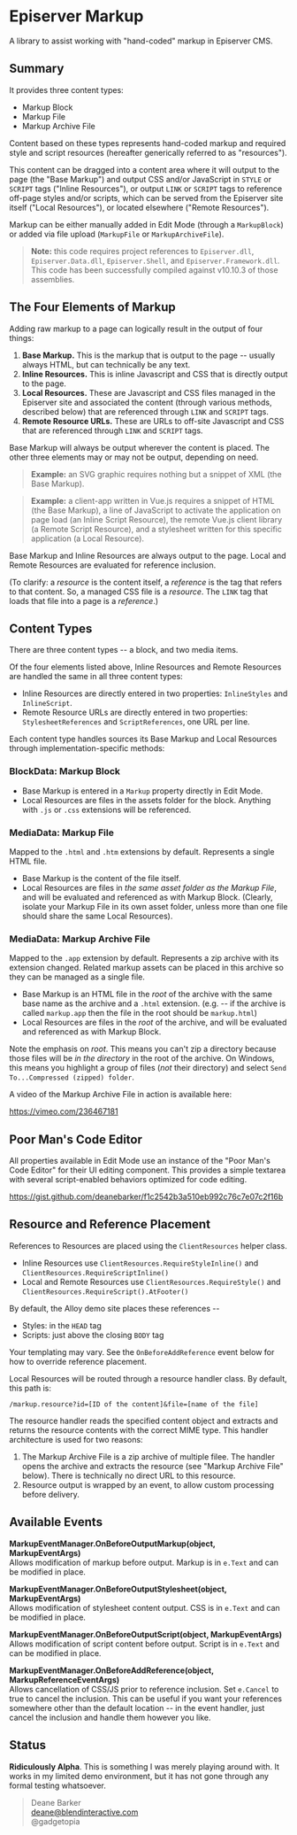 # Episerver Markup

A library to assist working with "hand-coded" markup in Episerver CMS.

## Summary

It provides three content types:

* Markup Block
* Markup File
* Markup Archive File

Content based on these types represents hand-coded markup and required style and script resources (hereafter generically referred to as "resources").

This content can be dragged into a content area where it will output to the page (the "Base Markup") and output CSS and/or JavaScript in `STYLE` or `SCRIPT` tags ("Inline Resources"), or output `LINK` or `SCRIPT` tags to reference off-page styles and/or scripts, which can be served from the Episerver site itself ("Local Resources"), or located elsewhere ("Remote Resources").

Markup can be either manually added in Edit Mode (through a `MarkupBlock`) or added via file upload (`MarkupFile` or `MarkupArchiveFile`).

>**Note:** this code requires project references to `Episerver.dll`, `Episerver.Data.dll`, `Episerver.Shell`, and `Episerver.Framework.dll`. This code has been successfully compiled against v10.10.3 of those assemblies.

## The Four Elements of Markup

Adding raw markup to a page can logically result in the output of four things:

1. **Base Markup.** This is the markup that is output to the page -- usually always HTML, but can technically be any text.
2. **Inline Resources.** This is inline Javascript and CSS that is directly output to the page.
3. **Local Resources.** These are Javascript and CSS files managed in the Episerver site and associated the content (through various methods, described below) that are referenced through `LINK` and `SCRIPT` tags.
4. **Remote Resource URLs.** These are URLs to off-site Javascript and CSS that are referenced through `LINK` and `SCRIPT` tags.

Base Markup will always be output wherever the content is placed. The other three elements may or may not be output, depending on need.

>**Example:** an SVG graphic requires nothing but a snippet of XML (the Base Markup).

>**Example:** a client-app written in Vue.js requires a snippet of HTML (the Base Markup), a line of JavaScript to activate the application on page load (an Inline Script Resource), the remote Vue.js client library (a Remote Script Resource), and a stylesheet written for this specific application (a Local Resource).

Base Markup and Inline Resources are always output to the page. Local and Remote Resources are evaluated for reference inclusion.

(To clarify: a _resource_ is the content itself, a _reference_ is the tag that refers to that content. So, a managed CSS file is a _resource_. The `LINK` tag that loads that file into a page is a _reference_.)

## Content Types

There are three content types -- a block, and two media items.

Of the four elements listed above, Inline Resources and Remote Resources are handled the same in all three content types:

* Inline Resources are directly entered in two properties: `InlineStyles` and `InlineScript`.
* Remote Resource URLs are directly entered in two properties: `StylesheetReferences` and `ScriptReferences`, one URL per line.

Each content type handles sources its Base Markup and Local Resources through implementation-specific methods:

### BlockData: Markup Block

* Base Markup is entered in a `Markup` property directly in Edit Mode.
* Local Resources are files in the assets folder for the block. Anything with `.js` or `.css` extensions will be referenced.

### MediaData: Markup File

Mapped to the `.html` and `.htm` extensions by default. Represents a single HTML file.

* Base Markup is the content of the file itself.
* Local Resources are files in _the same asset folder as the Markup File_, and will be evaluated and referenced as with Markup Block. (Clearly, isolate your Markup File in its own asset folder, unless more than one file should share the same Local Resources).

### MediaData: Markup Archive File

Mapped to the `.app` extension by default. Represents a zip archive with its extension changed. Related markup assets can be placed in this archive so they can be managed as a single file.

* Base Markup is an HTML file in the _root_ of the archive with the same base name as the archive and a `.html` extension. (e.g. -- if the archive is called `markup.app` then the file in the root should be `markup.html`)
* Local Resources are files in the _root_ of the archive, and will be evaluated and referenced as with Markup Block.

Note the emphasis on _root_. This means you can't zip a directory because those files will be _in the directory_ in the root of the archive. On Windows, this means you highlight a group of files (_not_ their directory) and select `Send To...Compressed (zipped) folder`.

A video of the Markup Archive File in action is available here:

https://vimeo.com/236467181

## Poor Man's Code Editor

All properties available in Edit Mode use an instance of the "Poor Man's Code Editor" for their UI editing component. This provides a simple textarea with several script-enabled behaviors optimized for code editing.

https://gist.github.com/deanebarker/f1c2542b3a510eb992c76c7e07c2f16b

## Resource and Reference Placement

References to Resources are placed using the `ClientResources` helper class.

* Inline Resources use `ClientResources.RequireStyleInline()` and `ClientResources.RequireScriptInline()`
* Local and Remote Resources use `ClientResources.RequireStyle()` and `ClientResources.RequireScript().AtFooter()`

By default, the Alloy demo site places these references --

* Styles: in the `HEAD` tag
* Scripts: just above the closing `BODY` tag

Your templating may vary. See the `OnBeforeAddReference` event below for how to override reference placement.

Local Resources will be routed through a resource handler class. By default, this path is:

    /markup.resource?id=[ID of the content]&file=[name of the file]

The resource handler reads the specified content object and extracts and returns the resource contents with the correct MIME type. This handler architecture is used for two reasons:

1. The Markup Archive File is a zip archive of multiple filee. The handler opens the archive and extracts the resource (see "Markup Archive File" below). There is technically no direct URL to this resource.
2. Resource output is wrapped by an event, to allow custom processing before delivery.

## Available Events

**MarkupEventManager.OnBeforeOutputMarkup(object, MarkupEventArgs)**    
Allows modification of markup before output. Markup is in `e.Text` and can be modified in place.

**MarkupEventManager.OnBeforeOutputStylesheet(object, MarkupEventArgs)**    
Allows modification of stylesheet content output. CSS is in `e.Text` and can be modified in place.

**MarkupEventManager.OnBeforeOutputScript(object, MarkupEventArgs)**    
Allows modification of script content before output. Script is in `e.Text` and can be modified in place.

**MarkupEventManager.OnBeforeAddReference(object, MarkupReferenceEventArgs)**    
Allows cancellation of CSS/JS prior to reference inclusion. Set `e.Cancel` to true to cancel the inclusion. This can be useful if you want your references somewhere other than the default location -- in the event handler, just cancel the inclusion and handle them however you like.

## Status

**Ridiculously Alpha**. This is something I was merely playing around with. It works in my limited demo environment, but it has not gone through any formal testing whatsoever.

>Deane Barker    
deane@blendinteractive.com    
@gadgetopia
